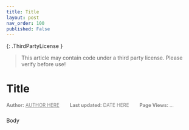 ```yaml
---
title: Title
layout: post
nav_order: 100
published: False
---
```


{: .ThirdPartyLicense }
> This article may contain code under a third party license. Please verify before use!

# Title
<div style="font-size: 0.9em; color: #858585ff; margin-bottom: 1.5rem;">
  <span style="margin-right: 1.5rem;"><strong>Author:</strong> <a href="https://example.com" style="color: inherit;">AUTHOR HERE</a></span>
  <span style="margin-right: 1.5rem;"><strong>Last updated:</strong> DATE HERE</span>
  <span><strong>Page Views: </strong><span id="hit-count">...</span></span>
</div>

Body
